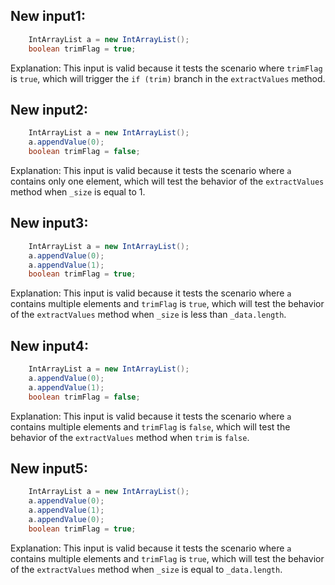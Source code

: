 ## New input1:
```java
    IntArrayList a = new IntArrayList();
    boolean trimFlag = true;
```
Explanation: This input is valid because it tests the scenario where `trimFlag` is `true`, which will trigger the `if (trim)` branch in the `extractValues` method.

## New input2:
```java
    IntArrayList a = new IntArrayList();
    a.appendValue(0);
    boolean trimFlag = false;
```
Explanation: This input is valid because it tests the scenario where `a` contains only one element, which will test the behavior of the `extractValues` method when `_size` is equal to 1.

## New input3:
```java
    IntArrayList a = new IntArrayList();
    a.appendValue(0);
    a.appendValue(1);
    boolean trimFlag = true;
```
Explanation: This input is valid because it tests the scenario where `a` contains multiple elements and `trimFlag` is `true`, which will test the behavior of the `extractValues` method when `_size` is less than `_data.length`.

## New input4:
```java
    IntArrayList a = new IntArrayList();
    a.appendValue(0);
    a.appendValue(1);
    boolean trimFlag = false;
```
Explanation: This input is valid because it tests the scenario where `a` contains multiple elements and `trimFlag` is `false`, which will test the behavior of the `extractValues` method when `trim` is `false`.

## New input5:
```java
    IntArrayList a = new IntArrayList();
    a.appendValue(0);
    a.appendValue(1);
    a.appendValue(0);
    boolean trimFlag = true;
```
Explanation: This input is valid because it tests the scenario where `a` contains multiple elements and `trimFlag` is `true`, which will test the behavior of the `extractValues` method when `_size` is equal to `_data.length`.